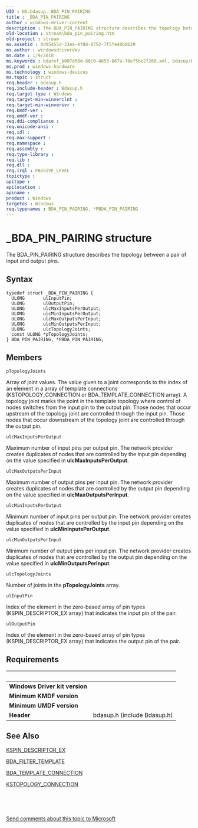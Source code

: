 ```yaml
---
UID : NS:bdasup._BDA_PIN_PAIRING
title : _BDA_PIN_PAIRING
author : windows-driver-content
description : The BDA_PIN_PAIRING structure describes the topology between a pair of input and output pins.
old-location : stream\bda_pin_pairing.htm
old-project : stream
ms.assetid : 0d05455d-32ea-4f88-8752-7f5fe40b8b29
ms.author : windowsdriverdev
ms.date : 1/9/2018
ms.keywords : bdaref_b007d58d-86c0-4653-867a-78ef5be2f260.xml, bdasup/BDA_PIN_PAIRING, *PBDA_PIN_PAIRING, BDA_PIN_PAIRING, PBDA_PIN_PAIRING structure pointer [Streaming Media Devices], stream.bda_pin_pairing, _BDA_PIN_PAIRING, PBDA_PIN_PAIRING, bdasup/PBDA_PIN_PAIRING, BDA_PIN_PAIRING structure [Streaming Media Devices]
ms.prod : windows-hardware
ms.technology : windows-devices
ms.topic : struct
req.header : bdasup.h
req.include-header : Bdasup.h
req.target-type : Windows
req.target-min-winverclnt : 
req.target-min-winversvr : 
req.kmdf-ver : 
req.umdf-ver : 
req.ddi-compliance : 
req.unicode-ansi : 
req.idl : 
req.max-support : 
req.namespace : 
req.assembly : 
req.type-library : 
req.lib : 
req.dll : 
req.irql : PASSIVE_LEVEL
topictype : 
apitype : 
apilocation : 
apiname : 
product : Windows
targetos : Windows
req.typenames : BDA_PIN_PAIRING, *PBDA_PIN_PAIRING
---
```


# _BDA_PIN_PAIRING structure
The BDA_PIN_PAIRING structure describes the topology between a pair of input and output pins.

## Syntax
````
typedef struct _BDA_PIN_PAIRING {
  ULONG       ulInputPin;
  ULONG       ulOutputPin;
  ULONG       ulcMaxInputsPerOutput;
  ULONG       ulcMinInputsPerOutput;
  ULONG       ulcMaxOutputsPerInput;
  ULONG       ulcMinOutputsPerInput;
  ULONG       ulcTopologyJoints;
  const ULONG *pTopologyJoints;
} BDA_PIN_PAIRING, *PBDA_PIN_PAIRING;
````

## Members


`pTopologyJoints`

Array of joint values. The value given to a joint corresponds to the index of an element in a array of template connections (KSTOPOLOGY_CONNECTION or BDA_TEMPLATE_CONNECTION array). A topology joint marks the point in the template topology where control of nodes switches from the input pin to the output pin. Those nodes that occur upstream of the topology joint are controlled through the input pin. Those nodes that occur downstream of the topology joint are controlled through the output pin.

`ulcMaxInputsPerOutput`

Maximum number of input pins per output pin. The network provider creates duplicates of nodes that are controlled by the input pin depending on the value specified in <b>ulcMaxInputsPerOutput</b>.

`ulcMaxOutputsPerInput`

Maximum number of output pins per input pin. The network provider creates duplicates of nodes that are controlled by the output pin depending on the value specified in <b>ulcMaxOutputsPerInput</b>.

`ulcMinInputsPerOutput`

Minimum number of input pins per output pin. The network provider creates duplicates of nodes that are controlled by the input pin depending on the value specified in <b>ulcMinInputsPerOutput</b>.

`ulcMinOutputsPerInput`

Minimum number of output pins per input pin. The network provider creates duplicates of nodes that are controlled by the output pin depending on the value specified in <b>ulcMinOutputsPerInput</b>.

`ulcTopologyJoints`

Number of joints in the <b>pTopologyJoints</b> array.

`ulInputPin`

Index of the element in the zero-based array of pin types (KSPIN_DESCRIPTOR_EX array) that indicates the input pin of the pair.

`ulOutputPin`

Index of the element in the zero-based array of pin types (KSPIN_DESCRIPTOR_EX array) that indicates the output pin of the pair.


## Requirements
| &nbsp; | &nbsp; |
| ---- |:---- |
| **Windows Driver kit version** |  |
| **Minimum KMDF version** |  |
| **Minimum UMDF version** |  |
| **Header** | bdasup.h (include Bdasup.h) |

## See Also

<a href="..\ks\ns-ks-_kspin_descriptor_ex.md">KSPIN_DESCRIPTOR_EX</a>

<a href="..\bdasup\ns-bdasup-_bda_filter_template.md">BDA_FILTER_TEMPLATE</a>

<a href="..\bdatypes\ns-bdatypes-_bda_template_connection.md">BDA_TEMPLATE_CONNECTION</a>

<a href="..\ks\ns-ks-kstopology_connection.md">KSTOPOLOGY_CONNECTION</a>

 

 

<a href="mailto:wsddocfb@microsoft.com?subject=Documentation%20feedback [stream\stream]:%20BDA_PIN_PAIRING structure%20 RELEASE:%20(1/9/2018)&amp;body=%0A%0APRIVACY STATEMENT%0A%0AWe use your feedback to improve the documentation. We don't use your email address for any other purpose, and we'll remove your email address from our system after the issue that you're reporting is fixed. While we're working to fix this issue, we might send you an email message to ask for more info. Later, we might also send you an email message to let you know that we've addressed your feedback.%0A%0AFor more info about Microsoft's privacy policy, see http://privacy.microsoft.com/en-us/default.aspx." title="Send comments about this topic to Microsoft">Send comments about this topic to Microsoft</a>